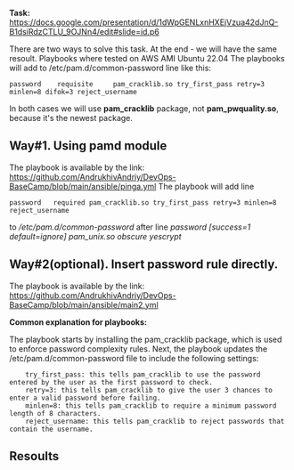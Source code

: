 **Task:** https://docs.google.com/presentation/d/1dWpGENLxnHXEjVzua42dJnQ-B1dsiRdzCTLU_9OJNn4/edit#slide=id.p6

There are two ways to solve this task. At the end - we will have the same resoult. Playbooks where tested on AWS AMI Ubuntu 22.04 The playbooks will add to /etc/pam.d/common-password line like this:

    password    requisite     pam_cracklib.so try_first_pass retry=3 minlen=8 difok=3 reject_username
    
In both cases we will use **pam_cracklib** package, not **pam_pwquality.so**, because it's the newest package. 

## Way#1. Using pamd module

The playbook is available by the link: https://github.com/AndrukhivAndriy/DevOps-BaseCamp/blob/main/ansible/pinga.yml
The playbook will add line

    password   required pam_cracklib.so try_first_pass retry=3 minlen=8 reject_username

to */etc/pam.d/common-password* after line *password   [success=1 default=ignore] pam_unix.so obscure yescrypt*

## Way#2(optional). Insert password rule directly.

The playbook is available by the link: https://github.com/AndrukhivAndriy/DevOps-BaseCamp/blob/main/ansible/main2.yml

**Common explanation for playbooks:**

The playbook starts by installing the pam_cracklib package, which is used to enforce password complexity rules. Next, the playbook updates the /etc/pam.d/common-password file to include the following settings:

        try_first_pass: this tells pam_cracklib to use the password entered by the user as the first password to check.
        retry=3: this tells pam_cracklib to give the user 3 chances to enter a valid password before failing.
        minlen=8: this tells pam_cracklib to require a minimum password length of 8 characters.
        reject_username: this tells pam_cracklib to reject passwords that contain the username.
        
## Resoults


